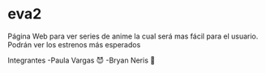 # eva2
Página Web para ver series de anime la cual será mas fácil para el usuario.
Podrán ver los estrenos más esperados

Integrantes
-Paula Vargas :smiling_imp:
-Bryan Neris :penguin:
